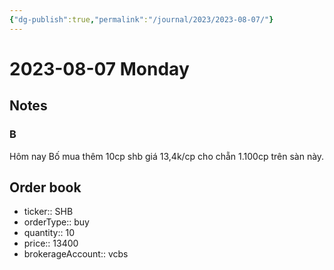 ```yaml
---
{"dg-publish":true,"permalink":"/journal/2023/2023-08-07/"}
---
```


# 2023-08-07 Monday

## Notes

### B

Hôm nay Bố mua thêm 10cp shb giá 13,4k/cp cho chẵn 1.100cp trên sàn này.

## Order book

- ticker:: SHB
- orderType:: buy
- quantity:: 10
- price:: 13400
- brokerageAccount:: vcbs
